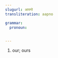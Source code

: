 ```yaml
---
slugurl: आपणो
transliteration: aapno

grammar:
  pronoun:
     
 
---
```


<word-pos pos="pronoun">

<word-meanings>

1. our; ours

</word-meanings>

<word-syns :syns="['आपाणो']" ></word-syns>

</word-pos>
